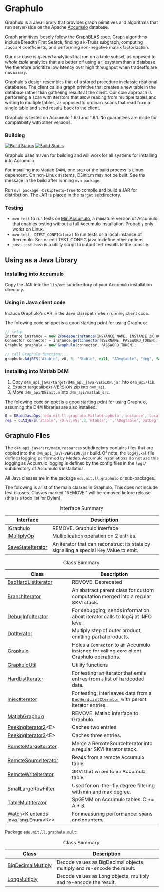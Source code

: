 Graphulo
========

Graphulo is a Java library that provides graph primitives and algorithms
that run server-side on the Apache [Accumulo][] database.

Graph primitives loosely follow the [GraphBLAS][] spec.
Graph algorithms include Breadth First Search, finding a k-Truss subgraph, 
computing Jaccard coefficients, and performing non-negative matrix factorization. 

Our use case is *queued* analytics that run on a table subset,
as opposed to *whole table* analytics that are better off using a filesystem than a database.
We therefore prioritize low latency over high throughput when tradeoffs are necessary.

Graphulo's design resembles that of a stored procedure in classic relational databases.
The client calls a graph primitive that creates a new table 
in the database rather than gathering results at the client.
Our core approach is performing a scan with iterators that allow reading from multiple tables
and writing to multiple tables, as opposed to ordinary scans 
that read from a single table and send results back to the client.

Graphulo is tested on Accumulo 1.6.0 and 1.6.1. 
No guarantees are made for compatibility with other versions.

[Accumulo]: https://accumulo.apache.org/
[GraphBLAS]: http://istc-bigdata.org/GraphBlas/


### Building
[![Build Status](https://api.shippable.com/projects/54f27f245ab6cc13528fd44d/badge?branchName=master)](https://app.shippable.com/projects/54f27f245ab6cc13528fd44d/builds/latest)
[![Build Status](https://travis-ci.org/Accla/d4m_api_java.svg)](https://travis-ci.org/Accla/d4m_api_java)

Graphulo uses maven for building and will work for all systems for installing into Accumulo.

For installing into Matlab D4M, one step of the build process is Linux-dependent.
On non-Linux systems, DBinit.m may not be built. See the message in the build after running `mvn package`.

Run `mvn package -DskipTests=true` to compile and build a JAR for distribution. 
The JAR is placed in the `target` subdirectory.

### Testing
* `mvn test` to run tests on [MiniAccumulo][],
a miniature version of Accumulo that enables testing without a full Accumulo installation.
Probably only works on Linux.
* `mvn test -DTEST_CONFIG=local` to run tests on a local instance of Accumulo.
See or edit TEST_CONFIG.java to define other options.
* `post-test.bash` is a utility script to output test results to the console.

[MiniAccumulo]: https://accumulo.apache.org/1.6/accumulo_user_manual.html#_mini_accumulo_cluster

## Using as a Java Library

### Installing into Accumulo
Copy the JAR into the `lib/ext` subdirectory of your Accumulo installation directory.

### Using in Java client code
Include Graphulo's JAR in the Java classpath when running client code.  

The following code snippet is a good starting point for using Graphulo:

```java
// setup
Instance instance = new ZooKeeperInstance(INSTANCE_NAME, INSTANCE_ZK_HOST);
Connector connector = instance.getConnector(USERNAME, PASSWORD_TOKEN);
Graphulo graphulo = new Graphulo(connector, PASSWORD_TOKEN);

// call Graphulo functions...
graphulo.AdjBFS("Atable", v0, 3, "Rtable", null, "ADegtable", "deg", false, 5, 15);
```


### Installing into Matlab D4M
1. Copy `d4m_api_java/target/d4m_api_java-VERSION.jar` into `d4m_api/lib`.
2. Extract target/libext-VERSION.zip into `d4m_api`.
3. Move `d4m_api/DBinit.m` into `d4m_api/matlab_src`.

The following code snippet is a good starting point for using Graphulo,
assuming the D4M libraries are also installed:

```Matlab
G = DBaddJavaOps('edu.mit.ll.graphulo.MatlabGraphulo','instance','localhost:2181','root','secret');
res = G.AdjBFS('Atable','v0;v7;v9;',3,'Rtable','','ADegtable','OutDeg',false,5,15);
```


## Graphulo Files
The `d4m_api_java/src/main/resources` subdirectory contains files that are copied into the 
`d4m_api_java-VERSION.jar` build.
Of note, the `log4j.xml` file defines logging performed by Matlab.
Accumulo installations do not use this logging as Accumulo logging is defined by the 
config files in the `logs/` subdirectory of Accumulo's installation.

All Java classes are in the package `edu.mit.ll.graphulo` or sub-packages.

The following is a list of the main classes in Graphulo. This does not include test classes.
Classes marked "REMOVE." will be removed before release (this is a todo list for Dylan).

<table class="packageSummary" border="0" cellpadding="3" cellspacing="0" summary="Interface Summary table, listing interfaces, and an explanation">
<caption><span>Interface Summary</span><span class="tabEnd">&nbsp;</span></caption>
<tr>
<th class="colFirst" scope="col">Interface</th>
<th class="colLast" scope="col">Description</th>
</tr>
<tbody>
<tr class="altColor">
<td class="colFirst"><a href="../../../../edu/mit/ll/graphulo/IGraphulo.html" title="interface in edu.mit.ll.graphulo">IGraphulo</a></td>
<td class="colLast">
<div class="block">REMOVE. Graphulo interface</div>
</td>
</tr>
<tr class="rowColor">
<td class="colFirst"><a href="../../../../edu/mit/ll/graphulo/IMultiplyOp.html" title="interface in edu.mit.ll.graphulo">IMultiplyOp</a></td>
<td class="colLast">
<div class="block">Multiplication operation on 2 entries.</div>
</td>
</tr>
<tr class="altColor">
<td class="colFirst"><a href="../../../../edu/mit/ll/graphulo/SaveStateIterator.html" title="interface in edu.mit.ll.graphulo">SaveStateIterator</a></td>
<td class="colLast">
<div class="block">An iterator that can reconstruct its state by signalling a special Key,Value to emit.</div>
</td>
</tr>
</tbody>
</table>
<table class="packageSummary" border="0" cellpadding="3" cellspacing="0" summary="Class Summary table, listing classes, and an explanation">
<caption><span>Class Summary</span><span class="tabEnd">&nbsp;</span></caption>
<tr>
<th class="colFirst" scope="col">Class</th>
<th class="colLast" scope="col">Description</th>
</tr>
<tbody>
<tr class="altColor">
<td class="colFirst"><a href="../../../../edu/mit/ll/graphulo/BadHardListIterator.html" title="class in edu.mit.ll.graphulo">BadHardListIterator</a></td>
<td class="colLast">REMOVE. Deprecated</td>
</tr>
<tr class="rowColor">
<td class="colFirst"><a href="../../../../edu/mit/ll/graphulo/BranchIterator.html" title="class in edu.mit.ll.graphulo">BranchIterator</a></td>
<td class="colLast">
<div class="block">An abstract parent class for custom computation merged into a regular SKVI stack.</div>
</td>
</tr>
<tr class="altColor">
<td class="colFirst"><a href="../../../../edu/mit/ll/graphulo/DebugInfoIterator.html" title="class in edu.mit.ll.graphulo">DebugInfoIterator</a></td>
<td class="colLast">
<div class="block">For debugging; sends information about iterator calls to log4j at INFO level.</div>
</td>
</tr>
<tr class="rowColor">
<td class="colFirst"><a href="../../../../edu/mit/ll/graphulo/DotIterator.html" title="class in edu.mit.ll.graphulo">DotIterator</a></td>
<td class="colLast">
<div class="block">Multiply step of outer product, emitting partial products.</div>
</td>
</tr>
<tr class="altColor">
<td class="colFirst"><a href="../../../../edu/mit/ll/graphulo/Graphulo.html" title="class in edu.mit.ll.graphulo">Graphulo</a></td>
<td class="colLast">
<div class="block">Holds a <code>Connector</code> to an Accumulo instance for calling core client Graphulo operations.</div>
</td>
</tr>
<tr class="rowColor">
<td class="colFirst"><a href="../../../../edu/mit/ll/graphulo/GraphuloUtil.html" title="class in edu.mit.ll.graphulo">GraphuloUtil</a></td>
<td class="colLast">
<div class="block">Utility functions</div>
</td>
</tr>
<tr class="altColor">
<td class="colFirst"><a href="../../../../edu/mit/ll/graphulo/HardListIterator.html" title="class in edu.mit.ll.graphulo">HardListIterator</a></td>
<td class="colLast">
<div class="block">For testing; an iterator that emits entries from a list of hardcoded data.</div>
</td>
</tr>
<tr class="rowColor">
<td class="colFirst"><a href="../../../../edu/mit/ll/graphulo/InjectIterator.html" title="class in edu.mit.ll.graphulo">InjectIterator</a></td>
<td class="colLast">
<div class="block">For testing; interleaves data from a <a href="../../../../edu/mit/ll/graphulo/BadHardListIterator.html" title="class in edu.mit.ll.graphulo"><code>BadHardListIterator</code></a> with parent iterator entries.</div>
</td>
</tr>
<tr class="altColor">
<td class="colFirst"><a href="../../../../edu/mit/ll/graphulo/MatlabGraphulo.html" title="class in edu.mit.ll.graphulo">MatlabGraphulo</a></td>
<td class="colLast">
<div class="block">REMOVE. Matlab interface to Graphulo.</div>
</td>
</tr>
<tr class="rowColor">
<td class="colFirst"><a href="../../../../edu/mit/ll/graphulo/PeekingIterator2.html" title="class in edu.mit.ll.graphulo">PeekingIterator2</a>&lt;E&gt;</td>
<td class="colLast">
<div class="block">Caches two entries.</div>
</td>
</tr>
<tr class="altColor">
<td class="colFirst"><a href="../../../../edu/mit/ll/graphulo/PeekingIterator3.html" title="class in edu.mit.ll.graphulo">PeekingIterator3</a>&lt;E&gt;</td>
<td class="colLast">
<div class="block">Caches three entries.</div>
</td>
</tr>
<tr class="rowColor">
<td class="colFirst"><a href="../../../../edu/mit/ll/graphulo/RemoteMergeIterator.html" title="class in edu.mit.ll.graphulo">RemoteMergeIterator</a></td>
<td class="colLast">
<div class="block">Merge a RemoteSourceIterator into a regular SKVI iterator stack.</div>
</td>
</tr>
<tr class="altColor">
<td class="colFirst"><a href="../../../../edu/mit/ll/graphulo/RemoteSourceIterator.html" title="class in edu.mit.ll.graphulo">RemoteSourceIterator</a></td>
<td class="colLast">
<div class="block">Reads from a remote Accumulo table.</div>
</td>
</tr>
<tr class="rowColor">
<td class="colFirst"><a href="../../../../edu/mit/ll/graphulo/RemoteWriteIterator.html" title="class in edu.mit.ll.graphulo">RemoteWriteIterator</a></td>
<td class="colLast">
<div class="block">SKVI that writes to an Accumulo table.</div>
</td>
</tr>
<tr class="rowColor">
<td class="colFirst"><a href="../../../../edu/mit/ll/graphulo/SmallLargeRowFilter.html" title="class in edu.mit.ll.graphulo">SmallLargeRowFilter</a></td>
<td class="colLast">
<div class="block">Used for on-the-fly degree filtering with min and max degree.</div>
</td>
</tr>
<tr class="altColor">
<td class="colFirst"><a href="../../../../edu/mit/ll/graphulo/TableMultIterator.html" title="class in edu.mit.ll.graphulo">TableMultIterator</a></td>
<td class="colLast">
<div class="block">SpGEMM on Accumulo tables: C += A * B.</div>
</td>
</tr>
<tr class="rowColor">
<td class="colFirst"><a href="../../../../edu/mit/ll/graphulo/Watch.html" title="class in edu.mit.ll.graphulo">Watch</a>&lt;K extends java.lang.Enum&lt;K&gt;&gt;</td>
<td class="colLast">
<div class="block">For measuring performance: spans and counters.</div>
</td>
</tr>
</tbody>
</table>

Package `edu.mit.ll.graphulo.mult`:

<table class="packageSummary" border="0" cellpadding="3" cellspacing="0" summary="Class Summary table, listing classes, and an explanation">
<caption><span>Class Summary</span><span class="tabEnd">&nbsp;</span></caption>
<tr>
<th class="colFirst" scope="col">Class</th>
<th class="colLast" scope="col">Description</th>
</tr>
<tbody>
<tr class="altColor">
<td class="colFirst"><a href="../../../../../edu/mit/ll/graphulo/mult/BigDecimalMultiply.html" title="class in edu.mit.ll.graphulo.mult">BigDecimalMultiply</a></td>
<td class="colLast">
<div class="block">Decode values as BigDecimal objects, multiply and re-encode the result.</div>
</td>
</tr>
<tr class="rowColor">
<td class="colFirst"><a href="../../../../../edu/mit/ll/graphulo/mult/LongMultiply.html" title="class in edu.mit.ll.graphulo.mult">LongMultiply</a></td>
<td class="colLast">
<div class="block">Decode values as Long objects, multiply and re-encode the result.</div>
</td>
</tr>
</tbody>
</table>

